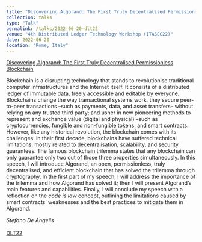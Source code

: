 ```yaml
---
title: "Discovering Algorand: The First Truly Decentralised Permissionless Blockchain"
collection: talks
type: "Talk"
permalink: /talks/2022-06-20-dlt22
venue: "4th Distributed Ledger Technology Workshop (ITASEC22)"
date: 2022-06-20
location: "Rome, Italy"
---
```


[Discovering Algorand: The First Truly Decentralised Permissionless Blockchain](https://deanstef.github.io/files/itasec22-oral.pdf)

Blockchain is a disrupting technology that stands to revolutionise traditional computer infrastructures and the Internet itself. It consists of a distributed ledger of immutable data, freely accessible and editable by everyone. Blockchains change the way transactional systems work, they secure peer-to-peer transactions –such as payments, data, and asset transfers– without relying on any trusted third party; and usher in new pioneering methods to represent and exchange value (digital and physical) –such as cryptocurrencies, fungible and non-fungible tokens, and smart contracts. However, like any historical revolution, the blockchain comes with its challenges: in their first decade, blockchains have suffered technical limitations, mostly related to decentralisation, scalability, and security guarantees. The famous blockchain trilemma states that any blockchain can only guarantee only two out of those three properties simultaneously.
In this speech, I will introduce Algorand, an open, permissionless, truly decentralised, and efficient blockchain that has solved the trilemma through cryptography. In the first part of my speech, I will address the importance of the trilemma and how Algorand has solved it; then I will present Algorand’s main features and capabilities. Finally, I will conclude my speech with a reflection on the *code is law* concept, outlining the limitations caused by smart contracts’ weaknesses and the best practices to mitigate them in Algorand.

*Stefano De Angelis*<br/><br/>
[DLT22](https://dlt2022.github.io)
